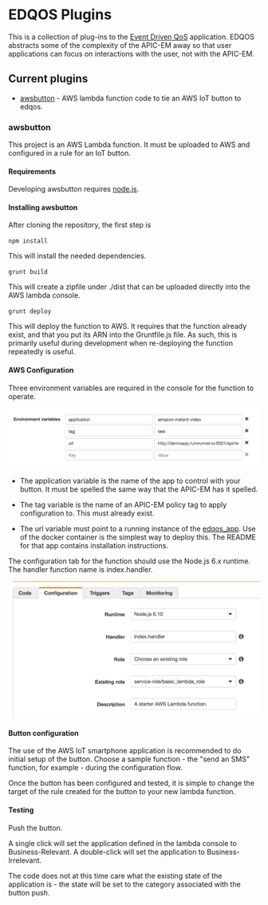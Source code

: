 # EDQOS Plugins

This is a collection of plug-ins to the [Event Driven QoS](https://github.com/imapex/edqos_app)
application. EDQOS abstracts some of the complexity of the APIC-EM away so that
user applications can focus on interactions with the user, not with the APIC-EM.

## Current plugins
* [awsbutton](#awsbutton) - AWS lambda function code to tie an AWS IoT button to edqos.

### awsbutton

This project is an AWS Lambda function. It must be uploaded to AWS and configured
in a rule for an IoT button.

#### Requirements

Developing awsbutton requires [node.js](http://nodejs.org).

#### Installing awsbutton

After cloning the repository, the first step is

`npm install`

This will install the needed dependencies.

`grunt build`

This will create a zipfile under ./dist that can be uploaded directly into the
AWS lambda console.

`grunt deploy`

This will deploy the function to AWS. It requires that the function already
exist, and that you put its ARN into the Gruntfile.js file. As such, this is
primarily useful during development when re-deploying the function
repeatedly is useful.

#### AWS Configuration

Three environment variables are required in the console for the function to operate.

![environment](awsbutton/doc/environment.png "Environment variables")

* The application variable is the name of the app to control with your button. It
must be spelled the same way that the APIC-EM has it spelled.

* The tag variable is the name of an APIC-EM policy tag to apply configuration to.
This must already exist.

* The url variable must point to a running instance of the [edqos_app](https://github.com/imapex/edqos_app). Use of the
docker container is the simplest way to deploy this. The README for that
app contains installation instructions.

The configuration tab for the function should use the Node.js 6.x runtime. The handler function name is index.handler.

![configuration](awsbutton/doc/configuration.png "Configuration tab")

#### Button configuration

The use of the AWS IoT smartphone application is recommended to do initial setup
of the button. Choose a sample function - the "send an SMS" function, for example -
during the configuration flow.

Once the button has been configured and tested, it is simple to change the target
of the rule created for the button to your new lambda function.


#### Testing

Push the button.

A single click will set the application defined in the lambda console to
Business-Relevant. A double-click will set the application to Business-Irrelevant.

The code does not at this time care what the existing state of the application is -
the state will be set to the category associated with the button push.
